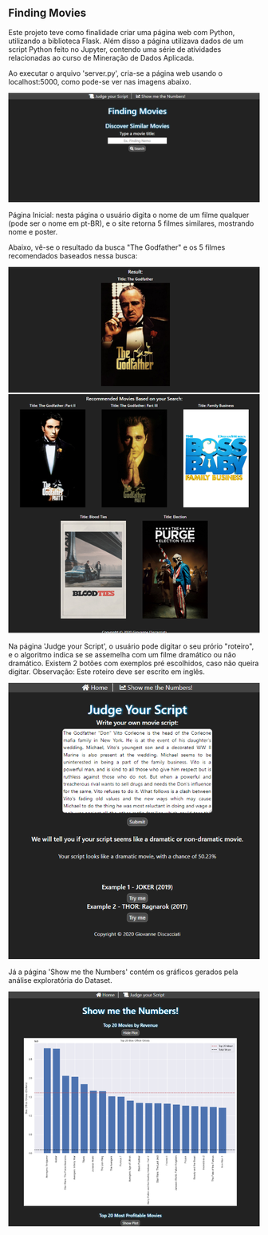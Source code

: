 ## Finding Movies

Este projeto teve como finalidade criar uma página web com Python, utilizando a biblioteca Flask. Além disso a página utilizava dados de um script Python feito no Jupyter, contendo uma série de atividades relacionadas ao curso de Mineração de Dados Aplicada.

Ao executar o arquivo 'server.py', cria-se a página web usando o localhost:5000, como pode-se ver nas imagens abaixo.

![Homepage](https://github.com/gcpdiscacciati/projeto_estagio/blob/gh-pages/homepage.PNG)

Página Inicial: nesta página o usuário digita o nome de um filme qualquer (pode ser o nome em pt-BR), e o site retorna 5 filmes similares, mostrando nome e poster.

Abaixo, vê-se o resultado da busca "The Godfather" e os 5 filmes recomendados baseados nessa busca:

![Resultado Busca](https://raw.githubusercontent.com/gcpdiscacciati/projeto_estagio/gh-pages/resultado1.PNG)
![Recomendados](https://raw.githubusercontent.com/gcpdiscacciati/projeto_estagio/gh-pages/resultado2.PNG)

Na página 'Judge your Script', o usuário pode digitar o seu prório "roteiro", e o algoritmo indica se se assemelha com um filme dramático ou não dramático. Existem 2 botões com exemplos pré escolhidos, caso não queira digitar. Observação: Este roteiro deve ser escrito em inglês.

![Judge_Your_Script](https://raw.githubusercontent.com/gcpdiscacciati/projeto_estagio/gh-pages/roteiro1.PNG)

Já a página 'Show me the Numbers' contém os gráficos gerados pela análise exploratória do Dataset.

![ShowMeTheNumbers](https://raw.githubusercontent.com/gcpdiscacciati/projeto_estagio/gh-pages/graficos1.PNG)


